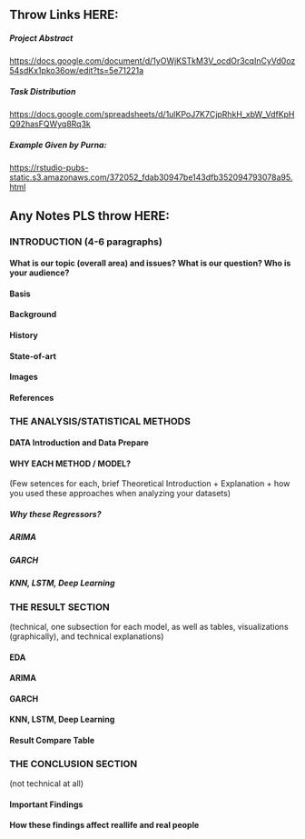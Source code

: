 ## Throw Links HERE:

##### Project Abstract
https://docs.google.com/document/d/1yOWjKSTkM3V_ocdOr3cqInCyVd0oz54sdKx1pko36ow/edit?ts=5e71221a

##### Task Distribution
https://docs.google.com/spreadsheets/d/1ulKPoJ7K7CjpRhkH_xbW_VdfKpHQ92hasFQWyq8Rq3k

##### Example Given by Purna:
https://rstudio-pubs-static.s3.amazonaws.com/372052_fdab30947be143dfb352094793078a95.html

## Any Notes PLS throw HERE:

### INTRODUCTION (4-6 paragraphs) 

#### What is our topic (overall area) and issues? What is our question? Who is your audience?
#### Basis
#### Background
#### History
#### State-of-art
#### Images
#### References

### THE ANALYSIS/STATISTICAL METHODS
#### DATA Introduction and Data Prepare
#### WHY EACH METHOD / MODEL?
(Few setences for each, brief Theoretical Introduction + Explanation + how you used these approaches when analyzing your datasets)
##### Why these Regressors? 
##### ARIMA
##### GARCH
##### KNN, LSTM, Deep Learning

### THE RESULT SECTION
(technical, one subsection for each model, as well as tables, visualizations (graphically), and technical explanations)
#### EDA
#### ARIMA
#### GARCH
#### KNN, LSTM, Deep Learning
#### Result Compare Table

### THE CONCLUSION SECTION 
(not technical at all)
#### Important Findings
#### How these findings affect reallife and real people











